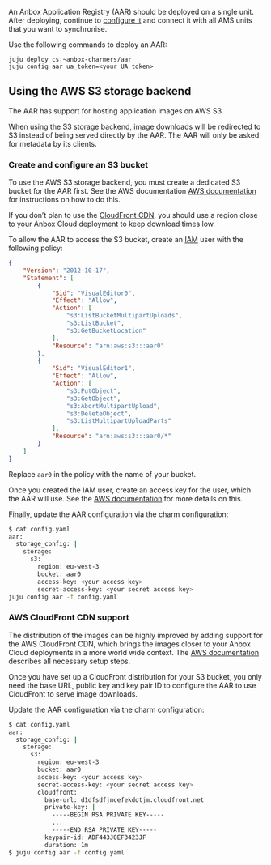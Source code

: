 An Anbox Application Registry (AAR) should be deployed on a single unit. After deploying, continue to [configure it](https://discourse.ubuntu.com/t/configure-an-aar/24319) and connect it with all AMS units that you want to synchronise.

Use the following commands to deploy an AAR:

    juju deploy cs:~anbox-charmers/aar
    juju config aar ua_token=<your UA token>

## Using the AWS S3 storage backend

The AAR has support for hosting application images on AWS S3.

When using the S3 storage backend, image downloads will be redirected to S3 instead of being served directly by the AAR. The AAR will only be asked for metadata by its clients.

### Create and configure an S3 bucket

To use the AWS S3 storage backend, you must create a dedicated S3 bucket for the AAR first. See the AWS documentation [AWS documentation](https://docs.aws.amazon.com/AmazonS3/latest/userguide/creating-bucket.html) for instructions on how to do this.

If you don’t plan to use the [CloudFront CDN](#cloudfront), you should use a region close to your Anbox Cloud deployment to keep download times low.

To allow the AAR to access the S3 bucket, create an [IAM](https://docs.aws.amazon.com/IAM/latest/UserGuide/introduction.html) user with the following policy:

```json
{
    "Version": "2012-10-17",
    "Statement": [
        {
            "Sid": "VisualEditor0",
            "Effect": "Allow",
            "Action": [
                "s3:ListBucketMultipartUploads",
                "s3:ListBucket",
                "s3:GetBucketLocation"
            ],
            "Resource": "arn:aws:s3:::aar0"
        },
        {
            "Sid": "VisualEditor1",
            "Effect": "Allow",
            "Action": [
                "s3:PutObject",
                "s3:GetObject",
                "s3:AbortMultipartUpload",
                "s3:DeleteObject",
                "s3:ListMultipartUploadParts"
            ],
            "Resource": "arn:aws:s3:::aar0/*"
        }
    ]
}
```

Replace `aar0` in the policy with the name of your bucket.

Once you created the IAM user, create an access key for the user, which the AAR will use. See the [AWS documentation](https://docs.aws.amazon.com/IAM/latest/UserGuide/id_credentials_access-keys.html) for more details on this.

Finally, update the AAR configuration via the charm configuration:

```sh
$ cat config.yaml
aar:
  storage_config: |
    storage:
      s3:
        region: eu-west-3
        bucket: aar0
        access-key: <your access key>
        secret-access-key: <your secret access key>
juju config aar -f config.yaml
```

<a name="cloudfront"></a>
### AWS CloudFront CDN support

The distribution of the images can be highly improved by adding support for the AWS CloudFront CDN, which brings the images closer to your Anbox Cloud deployments in a more world wide context. The [AWS documentation](https://docs.aws.amazon.com/AmazonCloudFront/latest/DeveloperGuide/GettingStarted.html) describes all necessary setup steps.

Once you have set up a CloudFront distribution for your S3 bucket, you only need the base URL, public key and key pair ID to configure the AAR to use CloudFront to serve image downloads.

Update the AAR configuration via the charm configuration:

```sh
$ cat config.yaml
aar:
  storage_config: |
    storage:
      s3:
        region: eu-west-3
        bucket: aar0
        access-key: <your access key>
        secret-access-key: <your secret access key>
        cloudfront:
          base-url: d1dfsdfjmcefekdotjm.cloudfront.net
          private-key: |
            -----BEGIN RSA PRIVATE KEY-----
            ...
            -----END RSA PRIVATE KEY-----
          keypair-id: ADF443JOEF3423JF
          duration: 1m
$ juju config aar -f config.yaml
```
